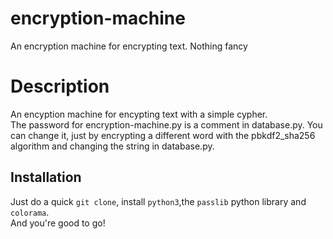 # encryption-machine

An encryption machine for encrypting text. Nothing fancy

<h1>Description</h1>
An encyption machine for encypting text with a simple cypher.
<br>
The password for encryption-machine.py is a comment in database.py.
You can change it, just by encrypting a different word with the pbkdf2_sha256 algorithm and changing the string in database.py.
<br>
<h2>Installation</h2>
Just do a quick <code>git clone</code>, install <code>python3</code>,the <code>passlib</code> python library and <code>colorama</code>.
<br>
And you're good to go!
<br>
